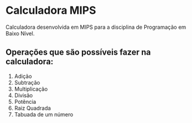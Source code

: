 <h1>Calculadora MIPS</h1>

<p>Calculadora desenvolvida em MIPS para a disciplina de Programação em Baixo Nível.</p>

<h2>Operações que são possíveis fazer na calculadora: </h2>

<ol>
	<li>Adição</li>
	<li>Subtração</li>
	<li>Multiplicação</li>
	<li>Divisão</li>
	<li>Potência</li>
	<li>Raiz Quadrada</li>
	<li>Tabuada de um número</li>
</ol>
